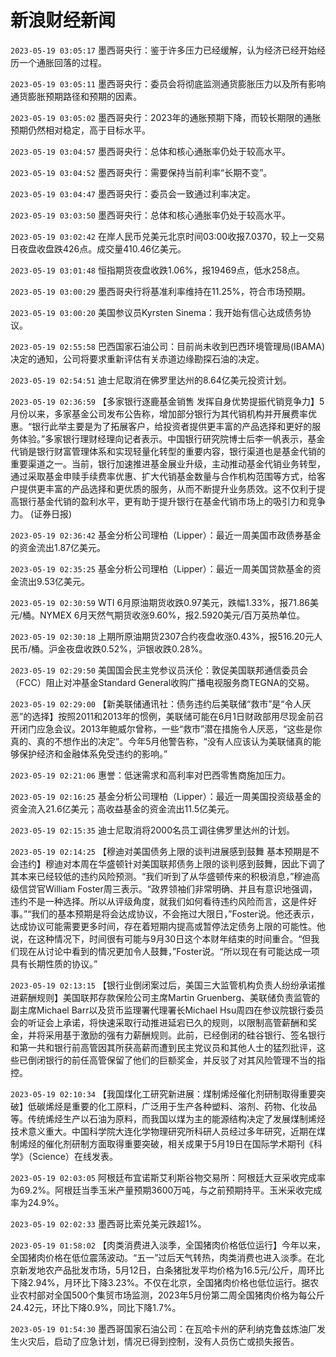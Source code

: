 # 新浪财经新闻
`2023-05-19 03:05:17` 墨西哥央行：鉴于许多压力已经缓解，认为经济已经开始经历一个通胀回落的过程。

`2023-05-19 03:05:11` 墨西哥央行：委员会将彻底监测通货膨胀压力以及所有影响通货膨胀预期路径和预期的因素。

`2023-05-19 03:05:02` 墨西哥央行：2023年的通胀预期下降，而较长期限的通胀预期仍然相对稳定，高于目标水平。

`2023-05-19 03:04:57` 墨西哥央行：总体和核心通胀率仍处于较高水平。

`2023-05-19 03:04:52` 墨西哥央行：需要保持当前利率“长期不变”。

`2023-05-19 03:04:47` 墨西哥央行：委员会一致通过利率决定。

`2023-05-19 03:03:50` 墨西哥央行：总体和核心通胀率仍处于较高水平。

`2023-05-19 03:02:42` 在岸人民币兑美元北京时间03:00收报7.0370，较上一交易日夜盘收盘跌426点。成交量410.46亿美元。

`2023-05-19 03:01:48` 恒指期货夜盘收跌1.06%，报19469点，低水258点。

`2023-05-19 03:00:29` 墨西哥央行将基准利率维持在11.25%，符合市场预期。

`2023-05-19 03:00:20` 美国参议员Kyrsten Sinema：我开始有信心达成债务协议。

`2023-05-19 02:55:58` 巴西国家石油公司：目前尚未收到巴西环境管理局(IBAMA)决定的通知，公司将要求重新评估有关赤道边缘勘探石油的决定。

`2023-05-19 02:54:51` 迪士尼取消在佛罗里达州的8.64亿美元投资计划。

`2023-05-19 02:36:59` 【多家银行逐鹿基金销售 发挥自身优势提振代销竞争力】5月份以来，多家基金公司发布公告称，增加部分银行为其代销机构并开展费率优惠。“银行此举主要是为了拓展客户，给投资者提供更丰富的产品选择和更好的服务体验。”多家银行理财经理向记者表示。中国银行研究院博士后李一帆表示，基金代销是银行财富管理体系和实现轻量化转型的重要内容，银行渠道也是基金代销的重要渠道之一。当前，银行加速推进基金展业升级，主动推动基金代销业务转型，通过采取基金申赎手续费率优惠、扩大代销基金数量与合作机构范围等方式，给客户提供更丰富的产品选择和更优质的服务，从而不断提升业务质效。这不仅利于提高银行基金代销的盈利水平，更有助于提升银行在基金代销市场上的吸引力和竞争力。 (证券日报)

`2023-05-19 02:36:42` 基金分析公司理柏（Lipper）：最近一周美国市政债券基金的资金流出1.87亿美元。

`2023-05-19 02:35:25` 基金分析公司理柏（Lipper）：最近一周美国贷款基金的资金流出9.53亿美元。

`2023-05-19 02:30:59` WTI 6月原油期货收跌0.97美元，跌幅1.33%，报71.86美元/桶。NYMEX 6月天然气期货收涨9.60%，报2.5920美元/百万英热单位。

`2023-05-19 02:30:18` 上期所原油期货2307合约夜盘收涨0.43%，报516.20元人民币/桶。沪金夜盘收跌0.52%，沪银收跌0.28%。

`2023-05-19 02:29:50` 美国国会民主党参议员沃伦：敦促美国联邦通信委员会（FCC）阻止对冲基金Standard General收购广播电视服务商TEGNA的交易。

`2023-05-19 02:29:00` 【新美联储通讯社：债务违约后美联储“救市”是“令人厌恶”的选择】按照2011和2013年的惯例，美联储可能在6月1日财政部用尽现金前召开闭门应急会议。2013年鲍威尔曾称，一些“救市”潜在措施令人厌恶，“这些是你真的、真的不想作出的决定”。今年5月他警告称，“没有人应该认为美联储真的能够保护经济和金融体系免受违约的影响。”

`2023-05-19 02:21:06` 惠誉：低迷需求和高利率对巴西零售商施加压力。

`2023-05-19 02:16:25` 基金分析公司理柏（Lipper）：最近一周美国投资级基金的资金流入21.6亿美元；高收益基金的资金流出11.5亿美元。

`2023-05-19 02:15:35` 迪士尼取消将2000名员工调往佛罗里达州的计划。

`2023-05-19 02:14:25` 【穆迪对美国债务上限的谈判进展感到鼓舞 基本预期是不会违约】穆迪对本周在华盛顿针对美国联邦债务上限的谈判感到鼓舞，因此下调了其本来已经较低的违约风险预测。“我们听到了从华盛顿传来的积极消息，”穆迪高级信贷官William Foster周三表示。“政界领袖们非常明确、并且有意识地强调，违约不是一种选择。所以从评级角度，就我们如何看待违约风险而言，这是件好事。”“我们的基本预期是将会达成协议，不会拖过大限日，”Foster说。他还表示，达成协议可能需要更多时间，存在着短期内提高或暂停法定债务上限的可能性。他说，在这种情况下，时间很有可能与9月30日这个本财年结束的时间重合。“但我们现在从讨论中看到的情况更加令人鼓舞，”Foster说。“所以现在有可能达成一项具有长期性质的协议。”

`2023-05-19 02:13:15` 【银行业倒闭案过后，美国三大监管机构负责人纷纷承诺推进薪酬规则】美国联邦存款保险公司主席Martin Gruenberg、美联储负责监管的副主席Michael Barr以及货币监理署代理署长Michael Hsu周四在参议院银行委员会的听证会上承诺，将快速采取行动推进延宕已久的规则，以限制高管薪酬和奖金，并将采用基于激励的强有力薪酬规则。此前，已经倒闭的硅谷银行、签名银行和第一共和银行前高管因其所获高薪而遭到民主党议员和其他人士的猛烈批评，这些已倒闭银行的前任高管保留了他们的巨额奖金，并反驳了对其风险管理不当的指控。

`2023-05-19 02:10:34` 【我国煤化工研究新进展：煤制烯烃催化剂研制取得重要突破】低碳烯烃是重要的化工原料，广泛用于生产各种塑料、溶剂、药物、化妆品等。传统烯烃生产以石油为原料，而我国以煤为主的能源结构决定了发展煤制烯烃技术意义重大。中国科学院大连化学物理研究所科研人员经过多年研究，近期在煤制烯烃的催化剂研制方面取得重要突破，相关成果于5月19日在国际学术期刊《科学》（Science）在线发表。

`2023-05-19 02:03:05` 阿根廷布宜诺斯艾利斯谷物交易所：阿根廷大豆采收完成率为69.2%。阿根廷当季玉米产量预期3600万吨，与之前预期持平。玉米采收完成率为24.9%。

`2023-05-19 02:02:33` 墨西哥比索兑美元跌超1%。

`2023-05-19 01:58:02` 【肉类消费进入淡季，全国猪肉价格低位运行】今年以来，全国猪肉价格在低位震荡波动。“五一”过后天气转热，肉类消费也进入淡季。在北京新发地农产品批发市场，5月12日，白条猪批发平均价格为16.5元/公斤，周环比下降2.94%，月环比下降3.23%。不仅在北京，全国猪肉价格也低位运行。据农业农村部对全国500个集贸市场监测，2023年5月份第二周全国猪肉价格为每公斤24.42元，环比下降0.9%，同比下降1.7%。

`2023-05-19 01:54:30` 墨西哥国家石油公司：在瓦哈卡州的萨利纳克鲁兹炼油厂发生火灾后，启动了应急计划，情况已得到控制，没有人员伤亡或损失报告。


